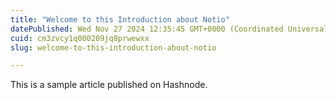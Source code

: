 ```yaml
---
title: "Welcome to this Introduction about Notio"
datePublished: Wed Nov 27 2024 12:35:45 GMT+0000 (Coordinated Universal Time)
cuid: cm3zvcy1q000209jq8prwewxx
slug: welcome-to-this-introduction-about-notio

---
```


This is a sample article published on Hashnode.
